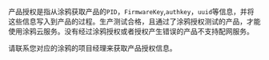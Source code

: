 产品授权是指从涂鸦获取产品的`PID`，`FirmwareKey`,`authkey`，`uuid`等信息，并将这些信息写入到产品的过程。生产测试合格，且通过了涂鸦授权测试的产品，才能使用涂鸦云服务。没有经过涂鸦授权或者授权产生错误的产品不支持配网服务。

请联系您对应的涂鸦的项目经理来获取产品授权信息。